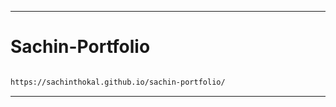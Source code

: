 
-----------------------
# Sachin-Portfolio
```bash

https://sachinthokal.github.io/sachin-portfolio/

```
-----------------------

